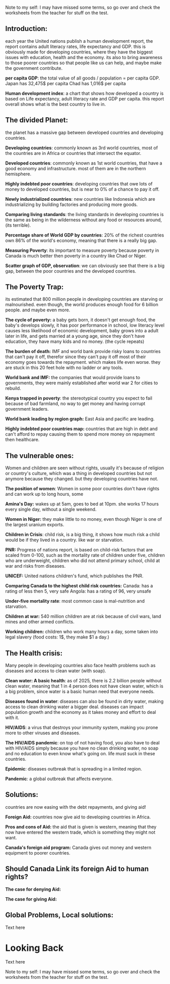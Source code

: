 Note to my self: I may have missed some terms, so go over and check the worksheets from the teacher for stuff on the test.
## **Introduction**:
each year the United nations publish a human development report, the report contains adult literacy rates, life expectancy and GDP. this is obviously made for developing countries, where they have the biggest issues with education, health and the economy. its also to bring awareness to those poorer countries so that people like us can help, and maybe make the government contribute.

**per capita GDP**: the total value of all goods / population = per capita GDP.
Japan has 32,475$ per capita
Chad has 1,016$ per capita

**Human development index**: a chart that shows how developed a country is based on Life expectancy, adult literacy rate and GDP per capita. this report overall shows what is the best country to live in.

## **The divided Planet:**
the planet has a massive gap between developed countries and developing countries.

**Developing countries**: commonly known as 3rd world countries, most of the countries are in Africa or countries that intersect the equator.

**Developed countries**: commonly known as 1st world countries, that have a good economy and infrastructure. most of them are in the northern hemisphere.

**Highly indebted poor countries**: developing countries that owe lots of money to developed countries, but is near to 0% of a chance to pay it off. 

**Newly industrialized countries**: new countries like Indonesia which are industrializing by building factories and producing more goods.

**Comparing living standards**: the living standards in developing countries is the same as being in the wilderness without any food or resources around, (its terrible).

**Percentage share of World GDP by countries**: 20% of the richest countries own 86% of the world's economy, meaning that there is a really big gap.

**Measuring Poverty**: its important to measure poverty because poverty in Canada is much better then poverty in a country like Chad or Niger.

**Scatter graph of GDP, observation**: we can obviously see that there is a big gap, between the poor countries and the developed countries.

## **The Poverty Trap**:
its estimated that 800 million people in developing countries are starving or malnourished. even though, the world produces enough food for 6 billion people. and maybe even more.

**The cycle of poverty:** a baby gets born, it doesn't get enough food, the baby's develops slowly, it has poor performance in school, low literacy level causes less likelihood of economic development, baby grows into a adult later in life, and gets married at a young age, since they don't have education, they have many kids and no money. (the cycle repeats)

**The burden of death:** IMF and world bank provide risky loans to countries that can't pay it off, therefor since they can't pay it off most of their economy goes towards the repayment. which makes life even worse. they are stuck in this 20 feet hole with no ladder or any tools.

**World bank and IMF:** the companies that would provide loans to governments, they were mainly established after world war 2 for cities to rebuild.

**Kenya trapped in poverty**: the stereotypical country you expect to fail because of bad farmland, no way to get money and having corrupt government leaders.

**World bank leading by region graph:** East Asia and pacific are leading.

**Highly indebted poor countries map:** countries that are high in debt and can't afford to repay causing them to spend more money on repayment then healthcare.
   
## **The vulnerable ones**:
Women and children are seen without rights, usually it's because of religion or country's culture, which was a thing in developed countries but not anymore because they changed. but they developing countries have not.

**The position of women**: Women in some poor countries don't have rights and can work up to long hours, some

**Amina's Day:** wakes up at 5am, goes to bed at 10pm. she works 17 hours every single day, without a single weekend.

**Women in Niger:** they make little to no money, even though Niger is one of the largest uranium exports.

**Children in Crisis**: child risk, is a big thing, it shows how much risk a child would be if they lived in a country. like war or starvation.

**PNR:** Progress of nations report, is based on child-risk factors that are scaled from 0-100, such as the mortality rate of children under five, children who are underweight, children who did not attend primary school, child at war and risks from diseases.

**UNICEF:** United nations children's fund, which publishes the PNR.

**Comparing Canada to the highest child risk countries:**
Canada: has a rating of less then 5, very safe
Angola: has a rating of 96, very unsafe

**Under-five mortality rate**: most common case is mal-nutrition and starvation.

**Children at war:** 540 million children are at risk because of civil wars, land mines and other armed conflicts.

**Working children:** children who work many hours a day, some taken into legal slavery (food costs: 1$, they make $1 a day.)

## **The Health crisis**:
Many people in developing countries also face health problems such as diseases and access to clean water (with soap).

**Clean water: A basic health**: as of 2025, there is 2.2 billion people without clean water, meaning that 1 in 4 person does not have clean water, which is a big problem, since water is a basic human need that everyone needs.

**Diseases found in water**: diseases can also be found in dirty water, making access to clean drinking water a bigger deal. diseases can impact population growth and the economy as it takes money and effort to deal with it.

**HIV/AIDS**: a virus that destroys your immunity system, making you prone more to other viruses and diseases.

**The HIV/AIDS pandemic**: on top of not having food, you also have to deal with HIV/AIDS simply because you have no clean drinking water, no soap and no education to even know what's going on. life must suck in these countries.

**Epidemic**: diseases outbreak that is spreading in a limited region.

**Pandemic**: a global outbreak that affects everyone.

## **Solutions**:
countries are now easing with the debt repayments, and giving aid!

**Foreign Aid:** countries now give aid to developing countries in Africa.

**Pros and cons of Aid:** the aid that is given is western, meaning that they now have entered the western trade, which is something they might not want.

**Canada's foreign aid program:** Canada gives out money and western equipment to poorer countries.

## **Should Canada Link its foreign Aid to human rights?**

**The case for denying Aid:**

**The case for giving Aid:**

## **Global Problems, Local solutions:**
Text here

# Looking Back
Text here

Note to my self: I may have missed some terms, so go over and check the worksheets from the teacher for stuff on the test.
